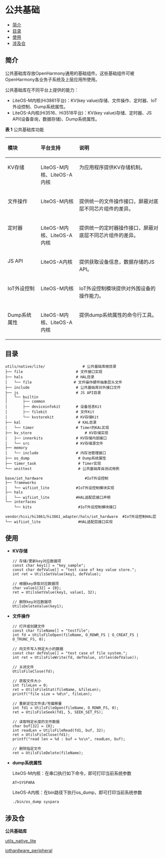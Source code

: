 # 公共基础<a name="ZH-CN_TOPIC_0000001052623010"></a>

-   [简介](#section11660541593)
-   [目录](#section1464106163817)
-   [使用](#section83091355151312)
-   [涉及仓](#section6250105871917)

## 简介<a name="section11660541593"></a>

公共基础库存放OpenHarmony通用的基础组件。这些基础组件可被OpenHarmony各业务子系统及上层应用所使用。

公共基础库在不同平台上提供的能力：

-   LiteOS-M内核\(Hi3861平台\)：KV\(key value\)存储、文件操作、定时器、IoT外设控制、Dump系统属性。
-   LiteOS-A内核\(Hi3516、Hi3518平台\)：KV\(key value\)存储、定时器、JS API\(设备查询，数据存储\)、Dump系统属性。

**表 1**  公共基础库功能

<a name="table206292206282"></a>
<table><thead align="left"><tr id="row8629020112819"><th class="cellrowborder" valign="top" width="21.22%" id="mcps1.2.4.1.1"><p id="p66291220192816"><a name="p66291220192816"></a><a name="p66291220192816"></a>模块</p>
</th>
<th class="cellrowborder" valign="top" width="24.77%" id="mcps1.2.4.1.2"><p id="p3629122014289"><a name="p3629122014289"></a><a name="p3629122014289"></a>平台支持</p>
</th>
<th class="cellrowborder" valign="top" width="54.010000000000005%" id="mcps1.2.4.1.3"><p id="p206298206288"><a name="p206298206288"></a><a name="p206298206288"></a>说明</p>
</th>
</tr>
</thead>
<tbody><tr id="row1162992082812"><td class="cellrowborder" valign="top" width="21.22%" headers="mcps1.2.4.1.1 "><p id="p136291920192814"><a name="p136291920192814"></a><a name="p136291920192814"></a>KV存储</p>
</td>
<td class="cellrowborder" valign="top" width="24.77%" headers="mcps1.2.4.1.2 "><p id="p5629112019284"><a name="p5629112019284"></a><a name="p5629112019284"></a>LiteOS-M内核、LiteOS-A内核</p>
</td>
<td class="cellrowborder" valign="top" width="54.010000000000005%" headers="mcps1.2.4.1.3 "><p id="p3630112072811"><a name="p3630112072811"></a><a name="p3630112072811"></a>为应用程序提供KV存储机制。</p>
</td>
</tr>
<tr id="row116301920152816"><td class="cellrowborder" valign="top" width="21.22%" headers="mcps1.2.4.1.1 "><p id="p96300207286"><a name="p96300207286"></a><a name="p96300207286"></a>文件操作</p>
</td>
<td class="cellrowborder" valign="top" width="24.77%" headers="mcps1.2.4.1.2 "><p id="p1463032012281"><a name="p1463032012281"></a><a name="p1463032012281"></a>LiteOS-M内核</p>
</td>
<td class="cellrowborder" valign="top" width="54.010000000000005%" headers="mcps1.2.4.1.3 "><p id="p163042052810"><a name="p163042052810"></a><a name="p163042052810"></a>提供统一的文件操作接口，屏蔽对底层不同芯片组件的差异。</p>
</td>
</tr>
<tr id="row1163022022812"><td class="cellrowborder" valign="top" width="21.22%" headers="mcps1.2.4.1.1 "><p id="p66308202284"><a name="p66308202284"></a><a name="p66308202284"></a>定时器</p>
</td>
<td class="cellrowborder" valign="top" width="24.77%" headers="mcps1.2.4.1.2 "><p id="p26301620192820"><a name="p26301620192820"></a><a name="p26301620192820"></a>LiteOS-M内核、LiteOS-A内核</p>
</td>
<td class="cellrowborder" valign="top" width="54.010000000000005%" headers="mcps1.2.4.1.3 "><p id="p2630172062815"><a name="p2630172062815"></a><a name="p2630172062815"></a>提供统一的定时器操作接口，屏蔽对底层不同芯片组件的差异。</p>
</td>
</tr>
<tr id="row363012202282"><td class="cellrowborder" valign="top" width="21.22%" headers="mcps1.2.4.1.1 "><p id="p4502105418285"><a name="p4502105418285"></a><a name="p4502105418285"></a>JS API</p>
</td>
<td class="cellrowborder" valign="top" width="24.77%" headers="mcps1.2.4.1.2 "><p id="p199870135293"><a name="p199870135293"></a><a name="p199870135293"></a>LiteOS-A内核</p>
</td>
<td class="cellrowborder" valign="top" width="54.010000000000005%" headers="mcps1.2.4.1.3 "><p id="p1550005422814"><a name="p1550005422814"></a><a name="p1550005422814"></a>提供获取设备信息，数据存储的JS API。</p>
</td>
</tr>
<tr id="row1763022010287"><td class="cellrowborder" valign="top" width="21.22%" headers="mcps1.2.4.1.1 "><p id="p463052016289"><a name="p463052016289"></a><a name="p463052016289"></a>IoT外设控制</p>
</td>
<td class="cellrowborder" valign="top" width="24.77%" headers="mcps1.2.4.1.2 "><p id="p1163032011284"><a name="p1163032011284"></a><a name="p1163032011284"></a>LiteOS-M内核</p>
</td>
<td class="cellrowborder" valign="top" width="54.010000000000005%" headers="mcps1.2.4.1.3 "><p id="p5630820102812"><a name="p5630820102812"></a><a name="p5630820102812"></a>IoT外设控制模块提供对外围设备的操作能力。</p>
</td>
</tr>
<tr id="row5553145162815"><td class="cellrowborder" valign="top" width="21.22%" headers="mcps1.2.4.1.1 "><p id="p106300200288"><a name="p106300200288"></a><a name="p106300200288"></a>Dump系统属性</p>
</td>
<td class="cellrowborder" valign="top" width="24.77%" headers="mcps1.2.4.1.2 "><p id="p16300204280"><a name="p16300204280"></a><a name="p16300204280"></a>LiteOS-M内核、LiteOS-A内核</p>
</td>
<td class="cellrowborder" valign="top" width="54.010000000000005%" headers="mcps1.2.4.1.3 "><p id="p1563018208286"><a name="p1563018208286"></a><a name="p1563018208286"></a>提供dump系统属性的命令行工具。</p>
</td>
</tr>
</tbody>
</table>

## 目录<a name="section1464106163817"></a>

```
utils/native/lite/                 # 公共基础库根目录
├── file                        # 文件接口实现
├── hals                        # HAL目录
│   └── file                   # 文件操作硬件抽象层头文件
├── include                     # 公共基础库对外接口文件
├── js                          # JS API目录                 
│   └── builtin					
│       ├── common
│       ├── deviceinfokit       # 设备信息Kit
│       ├── filekit             # 文件Kit
│       └── kvstorekit          # KV存储Kit
├── kal                          # KAL目录
│   └── timer                   # Timer的KAL实现
├── kv_store	                    # KV存储实现
│   ├── innerkits               # KV存储内部接口
│   └── src	                    # KV存储源文件
├── memory
│   └── include                 # 内存池管理接口
├── os_dump                      # Dump系统属性
├── timer_task                   # Timer实现
└── unittest                     # 公共基础库自测试用例

base/iot_hardware                   #IoT外设控制
├── frameworks          
│   └── wifiiot_lite            #IoT外设控制模块实现
├── hals
│   └── wifiiot_lite            #HAL适配层接口声明
└── interfaces
    └── kits                     #IoT外设控制模块接口

vendor/hisi/hi3861/hi3861_adapter/hals/iot_hardware  #IoT外设控制HAL层
└── wifiiot_lite                 #HAL适配层接口实现
```

## 使用<a name="section83091355151312"></a>

-   **KV存储**

    ```
    // 存储/更新key对应数据项
    const char key1[] = "key_sample";
    const char defValue[] = "test case of key value store.";
    int ret = UtilsSetValue(key1, defValue);
    
    // 根据key获取对应数据项
    char value1[32] = {0};
    ret = UtilsGetValue(key1, value1, 32);
    
    // 删除key对应数据项
    UtilsDeleteValue(key1);
    ```

-   **文件操作**

    ```
    // 打开或创建文件
    const char fileName[] = "testfile";
    int fd = UtilsFileOpen(fileName, O_RDWR_FS | O_CREAT_FS | O_TRUNC_FS, 0);
    
    // 向文件写入特定大小的数据
    const char defValue[] = "test case of file system.";
    int ret = UtilsFileWrite(fd, defValue, strlen(defValue));
    
    // 关闭文件
    UtilsFileClose(fd);
    
    // 获取文件大小
    int fileLen = 0;
    ret = UtilsFileStat(fileName, &fileLen);
    printf("file size = %d\n", fileLen);
    
    // 重新定位文件读/写偏移量
    int fd1 = UtilsFileOpen(fileName, O_RDWR_FS, 0);
    ret = UtilsFileSeek(fd1, 5, SEEK_SET_FS);
    
    // 读取特定长度的文件数据
    char buf[32] = {0};
    int readLen = UtilsFileRead(fd1, buf, 32);
    ret = UtilsFileClose(fd1);
    printf("read len = %d : buf = %s\n", readLen, buf);
    
    // 删除指定文件
    ret = UtilsFileDelete(fileName);
    ```


-   **dump系统属性**

    LiteOS-M内核：在串口执行如下命令，即可打印当前系统参数

    ```
    AT+SYSPARA
    ```

    LiteOS-A内核：在bin路径下执行os\_dump，即可打印当前系统参数

    ```
    ./bin/os_dump syspara
    ```


## 涉及仓<a name="section6250105871917"></a>

**公共基础库**

[utils\_native\_lite](https://gitee.com/openharmony/utils_native_lite/blob/master/README_zh.md)

[iothardware\_peripheral](https://gitee.com/openharmony/iothardware_peripheral/blob/master/README_zh.md)

